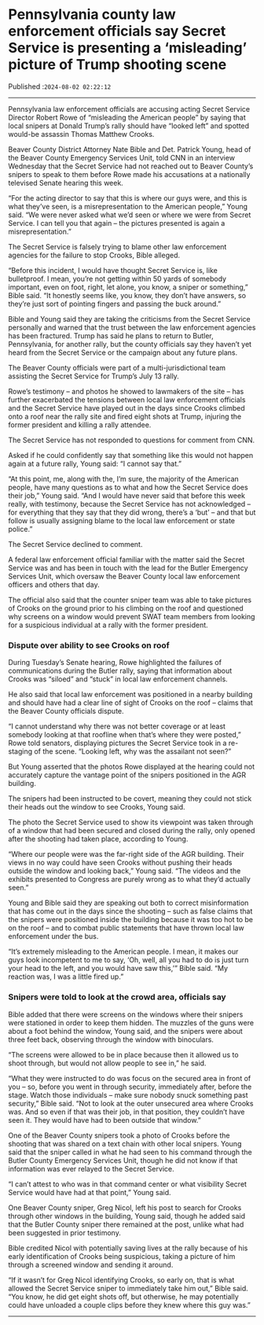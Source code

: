 # Pennsylvania county law enforcement officials say Secret Service is presenting a ‘misleading’ picture of Trump shooting scene

Published :`2024-08-02 02:22:12`

---

Pennsylvania law enforcement officials are accusing acting Secret Service Director Robert Rowe of “misleading the American people” by saying that local snipers at Donald Trump’s rally should have “looked left” and spotted would-be assassin Thomas Matthew Crooks.

Beaver County District Attorney Nate Bible and Det. Patrick Young, head of the Beaver County Emergency Services Unit, told CNN in an interview Wednesday that the Secret Service had not reached out to Beaver County’s snipers to speak to them before Rowe made his accusations at a nationally televised Senate hearing this week.

“For the acting director to say that this is where our guys were, and this is what they’ve seen, is a misrepresentation to the American people,” Young said. “We were never asked what we’d seen or where we were from Secret Service. I can tell you that again – the pictures presented is again a misrepresentation.”

The Secret Service is falsely trying to blame other law enforcement agencies for the failure to stop Crooks, Bible alleged.

“Before this incident, I would have thought Secret Service is, like bulletproof. I mean, you’re not getting within 50 yards of somebody important, even on foot, right, let alone, you know, a sniper or something,” Bible said. “It honestly seems like, you know, they don’t have answers, so they’re just sort of pointing fingers and passing the buck around.”

Bible and Young said they are taking the criticisms from the Secret Service personally and warned that the trust between the law enforcement agencies has been fractured. Trump has said he plans to return to Butler, Pennsylvania, for another rally, but the county officials say they haven’t yet heard from the Secret Service or the campaign about any future plans.

The Beaver County officials were part of a multi-jurisdictional team assisting the Secret Service for Trump’s July 13 rally.

Rowe’s testimony – and photos he showed to lawmakers of the site – has further exacerbated the tensions between local law enforcement officials and the Secret Service have played out in the days since Crooks climbed onto a roof near the rally site and fired eight shots at Trump, injuring the former president and killing a rally attendee.

The Secret Service has not responded to questions for comment from CNN.

Asked if he could confidently say that something like this would not happen again at a future rally, Young said: “I cannot say that.”

“At this point, me, along with the, I’m sure, the majority of the American people, have many questions as to what and how the Secret Service does their job,” Young said. “And I would have never said that before this week really, with testimony, because the Secret Service has not acknowledged – for everything that they say that they did wrong, there’s a ‘but’ – and that but follow is usually assigning blame to the local law enforcement or state police.”

The Secret Service declined to comment.

A federal law enforcement official familiar with the matter said the Secret Service was and has been in touch with the lead for the Butler Emergency Services Unit, which oversaw the Beaver County local law enforcement officers and others that day.

The official also said that the counter sniper team was able to take pictures of Crooks on the ground prior to his climbing on the roof and questioned why screens on a window would prevent SWAT team members from looking for a suspicious individual at a rally with the former president.

### Dispute over ability to see Crooks on roof

During Tuesday’s Senate hearing, Rowe highlighted the failures of communications during the Butler rally, saying that information about Crooks was “siloed” and “stuck” in local law enforcement channels.

He also said that local law enforcement was positioned in a nearby building and should have had a clear line of sight of Crooks on the roof – claims that the Beaver County officials dispute.

“I cannot understand why there was not better coverage or at least somebody looking at that roofline when that’s where they were posted,” Rowe told senators, displaying pictures the Secret Service took in a re-staging of the scene. “Looking left, why was the assailant not seen?”

But Young asserted that the photos Rowe displayed at the hearing could not accurately capture the vantage point of the snipers positioned in the AGR building.

The snipers had been instructed to be covert, meaning they could not stick their heads out the window to see Crooks, Young said.

The photo the Secret Service used to show its viewpoint was taken through of a window that had been secured and closed during the rally, only opened after the shooting had taken place, according to Young.

“Where our people were was the far-right side of the AGR building. Their views in no way could have seen Crooks without pushing their heads outside the window and looking back,” Young said. “The videos and the exhibits presented to Congress are purely wrong as to what they’d actually seen.”

Young and Bible said they are speaking out both to correct misinformation that has come out in the days since the shooting – such as false claims that the snipers were positioned inside the building because it was too hot to be on the roof – and to combat public statements that have thrown local law enforcement under the bus.

“It’s extremely misleading to the American people. I mean, it makes our guys look incompetent to me to say, ‘Oh, well, all you had to do is just turn your head to the left, and you would have saw this,’” Bible said. “My reaction was, I was a little fired up.”

### Snipers were told to look at the crowd area, officials say

Bible added that there were screens on the windows where their snipers were stationed in order to keep them hidden. The muzzles of the guns were about a foot behind the window, Young said, and the snipers were about three feet back, observing through the window with binoculars.

“The screens were allowed to be in place because then it allowed us to shoot through, but would not allow people to see in,” he said.

“What they were instructed to do was focus on the secured area in front of you – so, before you went in through security, immediately after, before the stage. Watch those individuals – make sure nobody snuck something past security,” Bible said. “Not to look at the outer unsecured area where Crooks was. And so even if that was their job, in that position, they couldn’t have seen it. They would have had to been outside that window.”

One of the Beaver County snipers took a photo of Crooks before the shooting that was shared on a text chain with other local snipers. Young said that the sniper called in what he had seen to his command through the Butler County Emergency Services Unit, though he did not know if that information was ever relayed to the Secret Service.

“I can’t attest to who was in that command center or what visibility Secret Service would have had at that point,” Young said.

One Beaver County sniper, Greg Nicol, left his post to search for Crooks through other windows in the building, Young said, though he added said that the Butler County sniper there remained at the post, unlike what had been suggested in prior testimony.

Bible credited Nicol with potentially saving lives at the rally because of his early identification of Crooks being suspicious, taking a picture of him through a screened window and sending it around.

“If it wasn’t for Greg Nicol identifying Crooks, so early on, that is what allowed the Secret Service sniper to immediately take him out,” Bible said. “You know, he did get eight shots off, but otherwise, he may potentially could have unloaded a couple clips before they knew where this guy was.”

---

